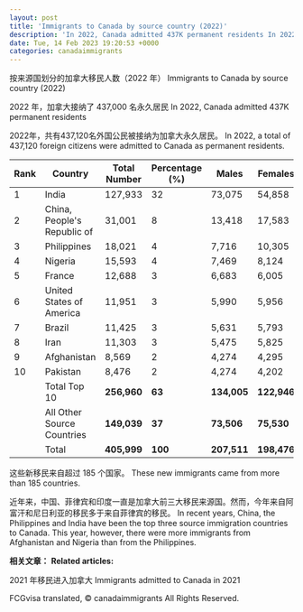 ```yaml
---
layout: post
title: 'Immigrants to Canada by source country (2022)'
description: 'In 2022, Canada admitted 437K permanent residents In 2022, a total of 437,120 foreign citizens were admitted to Canada as...'
date: Tue, 14 Feb 2023 19:20:53 +0000
categories: canadaimmigrants
---
```


按来源国划分的加拿大移民人数（2022 年）	Immigrants to Canada by source country (2022)
	
2022 年，加拿大接纳了 437,000 名永久居民	In 2022, Canada admitted 437K permanent residents
	
2022年，共有437,120名外国公民被接纳为加拿大永久居民。	In 2022, a total of 437,120 foreign citizens were admitted to Canada as permanent residents.

| Rank | Country | Total Number | Percentage (%) | Males | Females |
| --- | --- | --- | --- | --- | --- |
| 1 | India | 127,933 | 32 | 73,075 | 54,858 |
| 2 | China, People's Republic of | 31,001 | 8 | 13,418 | 17,583 |
| 3 | Philippines | 18,021 | 4 | 7,716 | 10,305 |
| 4 | Nigeria | 15,593 | 4 | 7,469 | 8,124 |
| 5 | France | 12,688 | 3 | 6,683 | 6,005 |
| 6 | United States of America | 11,951 | 3 | 5,990 | 5,956 |
| 7 | Brazil | 11,425 | 3 | 5,631 | 5,793 |
| 8 | Iran | 11,303 | 3 | 5,475 | 5,825 |
| 9 | Afghanistan | 8,569 | 2 | 4,274 | 4,295 |
| 10 | Pakistan | 8,476 | 2 | 4,274 | 4,202 |
|  | Total Top 10 | **256,960** | **63** | **134,005** | **122,946** |
|  | All Other Source Countries | **149,039** | **37** | **73,506** | **75,530** |
|  | Total | **405,999** | **100** | **207,511** | **198,476** |
	
这些新移民来自超过 185 个国家。	These new immigrants came from more than 185 countries.
	
近年来，中国、菲律宾和印度一直是加拿大前三大移民来源国。然而，今年来自阿富汗和尼日利亚的移民多于来自菲律宾的移民。	In recent years, China, the Philippines and India have been the top three source immigration countries to Canada. This year, however, there were more immigrants from Afghanistan and Nigeria than from the Philippines.
	
**相关文章：**	**Related articles:**
	
2021 年移民进入加拿大	Immigrants admitted to Canada in 2021

FCGvisa translated, © canadaimmigrants All Rights Reserved.
